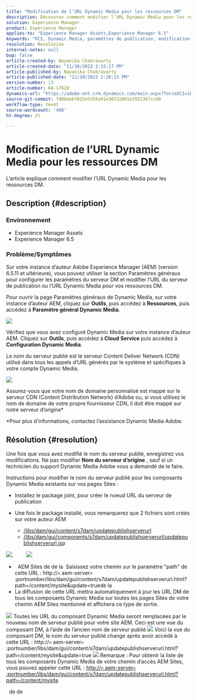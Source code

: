 ```yaml
---
title: "Modification de l’URL Dynamic Media pour les ressources DM"
description: Découvrez comment modifier l’URL Dynamic Media pour les ressources DM.
solution: Experience Manager
product: Experience Manager
applies-to: "Experience Manager Assets,Experience Manager 6.5"
keywords: "KCS, Dynamic Media, paramètres de publication, modification de l’URL DM"
resolution: Resolution
internal-notes: null
bug: false
article-created-by: Nayanika Chakravarty
article-created-date: "11/30/2023 2:15:17 PM"
article-published-by: Nayanika Chakravarty
article-published-date: "11/30/2023 2:28:15 PM"
version-number: 13
article-number: KA-17628
dynamics-url: "https://adobe-ent.crm.dynamics.com/main.aspx?forceUCI=1&pagetype=entityrecord&etn=knowledgearticle&id=9f92d4e1-8a8f-ee11-8179-6045bd006b25"
source-git-commit: 7d0b6e6f015e5356a91e30332001e2921367ccd8
workflow-type: tm+mt
source-wordcount: '488'
ht-degree: 2%

---
```


# Modification de l’URL Dynamic Media pour les ressources DM


L’article explique comment modifier l’URL Dynamic Media pour les ressources DM.

## Description {#description}


### Environnement

- Experience Manager Assets
- Experience Manager 6.5


### Problème/Symptômes

Sur votre instance d’auteur Adobe Experience Manager (AEM) (version 6.5.11 et ultérieure), vous pouvez utiliser la section Paramètres généraux pour configurer les paramètres du serveur DM et modifier l’URL du serveur de publication ou l’URL Dynamic Media pour vos ressources DM.

Pour ouvrir la page Paramètres généraux de Dynamic Media, sur votre instance d’auteur AEM, cliquez sur <b>Outils</b>, puis accédez à <b>Ressources</b>, puis accédez à <b>Paramètre général Dynamic Media</b>.

![](assets/___a092d4e1-8a8f-ee11-8179-6045bd006b25___.png)

Vérifiez que vous avez configuré Dynamic Media sur votre instance d’auteur AEM. Cliquez sur <b>Outils</b>, puis accédez à<b> Cloud Service</b> puis accédez à <b>Configuration Dynamic Media</b>.

Le nom du serveur publié est le serveur Content Deliver Network (CDN) utilisé dans tous les appels d’URL générés par le système et spécifiques à votre compte Dynamic Media.

![](assets/___a292d4e1-8a8f-ee11-8179-6045bd006b25___.png)

Assurez-vous que votre nom de domaine personnalisé est mappé sur le serveur CDN (Content Distribution Network) d’Adobe ou, si vous utilisez le nom de domaine de votre propre fournisseur CDN, il doit être mappé sur notre serveur d’origine\*

\*Pour plus d’informations, contactez l’assistance Dynamic Media Adobe.


## Résolution {#resolution}


Une fois que vous avez modifié le nom du serveur publié, enregistrez vos modifications. Ne pas modifier <b>Nom du serveur d’origine</b> , sauf si un technicien du support Dynamic Media Adobe vous a demandé de le faire.

Instructions pour modifier le nom du serveur publié pour les composants Dynamic Media existants sur vos pages Sites :

- Installez le package joint, pour créer le noeud URL du serveur de publication
- Une fois le package installé, vous remarquerez que 2 fichiers sont créés sur votre auteur AEM

   - [/libs/dam/gui/content/s7dam/updatepublishserverurl](http://vgaur-wx-1:4502/crx/de/index.jsp#/crx.default/jcr%3aroot/libs/dam/gui/content/s7dam/updatepublishserverurl "Chemin d’accès de l’affichage dans CRXDE Lite")
   - [/libs/dam/gui/components/s7dam/updatepublishserverurl/updatepublishserverurl.js](http://vgaur-wx-1:4502/crx/de/index.jsp#/crx.default/jcr%3aroot/libs/dam/gui/components/s7dam/updatepublishserverurl/updatepublishserverurl.jsp "Chemin d’accès de l’affichage dans CRXDE Lite")p


![](assets/d326656d-3f49-ec11-8c62-000d3a5cbc3f.png).         ![](assets/20fc6673-3f49-ec11-8c62-000d3a5cbc3f.png)

- &#x200B; &#x200B; AEM Sites de  de la &#x200B; Saisissez votre chemin sur le paramètre &quot;path&quot; de cette URL : http://`<` aem-server`>` :portnumber/libs/dam/gui/content/s7dam/updatepublishserverurl.html?path=/content/mysite&amp;update=true &#x200B; &#x200B;  de la 
- La diffusion de cette URL mettra automatiquement à jour les URL DM de tous les composants Dynamic Media sur toutes les pages Sites de votre chemin AEM Sites mentionné et affichera ce type de sortie.


![](assets/12ef597f-3f49-ec11-8c62-000d3a5cbc3f.png)
Toutes les URL du composant Dynamic Media seront remplacées par le nouveau nom de serveur publié pour votre site AEM.
Ceci est une vue du composant DM, à l’aide de l’ancien nom de serveur publié
![](assets/59f64ca5-4049-ec11-8c62-000d3a5cbc3f.png)
Voici la vue du composant DM, le nom du serveur publié change après avoir accédé à cette URL : http://`<` aem-server`>` :portnumber/libs/dam/gui/content/s7dam/updatepublishserverurl.html?path=/content/mysite&amp;update=true
![](assets/7a7449b1-4049-ec11-8c62-000d3a5cbc3f.png)
Remarque : Pour obtenir la liste de tous les composants Dynamic Media de votre chemin d’accès AEM Sites, vous pouvez appeler cette URL : <u style="text-decoration:underline">http://`<` aem-server`>` :portnumber/libs/dam/gui/content/s7dam/updatepublishserverurl.html?path=/content/mysite</u>

&#x200B; &#x200B; de  de  &#x200B;
